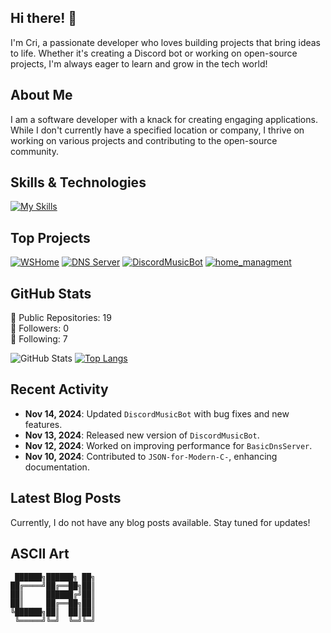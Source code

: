 ## Hi there! 👋

I'm Cri, a passionate developer who loves building projects that bring ideas to life. Whether it's creating a Discord bot or working on open-source projects, I'm always eager to learn and grow in the tech world!

## About Me

I am a software developer with a knack for creating engaging applications. While I don't currently have a specified location or company, I thrive on working on various projects and contributing to the open-source community.

## Skills & Technologies

[![My Skills](https://skillicons.dev/icons?i=c,cpp,cs,java,kotlin,spring,linux,dotnet,arduino,lua,py&perline=8)](https://skillicons.dev)

## Top Projects

[![WSHome](https://github-readme-stats.vercel.app/api/pin/?username=L0rdL0ther&repo=WSHome&theme=dark)](https://github.com/L0rdL0ther/WSHome)
[![DNS Server](https://github-readme-stats.vercel.app/api/pin/?username=L0rdL0ther&repo=dns-server&theme=dark)](https://github.com/L0rdL0ther/dns-server)
[![DiscordMusicBot](https://github-readme-stats.vercel.app/api/pin/?username=L0rdL0ther&repo=DiscordMusicBot&theme=dark)](https://github.com/L0rdL0ther/DiscordMusicBot)
[![home_managment](https://github-readme-stats.vercel.app/api/pin/?username=L0rdL0ther&repo=home_managment&theme=dark)](https://github.com/L0rdL0ther/home_managment)

## GitHub Stats
🔹 Public Repositories: 19  
🔹 Followers: 0  
🔹 Following: 7  

![GitHub Stats](https://github-readme-stats.vercel.app/api?username=L0rdL0ther&show_icons=true&theme=radical)
[![Top Langs](https://github-readme-stats.vercel.app/api/top-langs/?username=L0rdL0ther&layout=compact&theme=dark)](https://github.com/anuraghazra/github-readme-stats)

## Recent Activity

- **Nov 14, 2024**: Updated `DiscordMusicBot` with bug fixes and new features.  
- **Nov 13, 2024**: Released new version of `DiscordMusicBot`.  
- **Nov 12, 2024**: Worked on improving performance for `BasicDnsServer`.  
- **Nov 10, 2024**: Contributed to `JSON-for-Modern-C-`, enhancing documentation.

## Latest Blog Posts

Currently, I do not have any blog posts available. Stay tuned for updates!

## ASCII Art

```
 ██████╗██████╗ ██╗
██╔════╝██╔══██╗██║
██║     ██████╔╝██║
██║     ██╔══██╗██║
╚██████╗██║  ██║██║
 ╚═════╝╚═╝  ╚═╝╚═╝
                                                      
```
